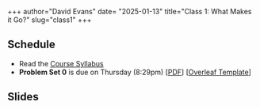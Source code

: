 +++
author="David Evans"
date= "2025-01-13"
title="Class 1: What Makes it Go?"
slug="class1"
+++

## Schedule

- Read the [Course Syllabus](/syllabus)
- **Problem Set 0** is due on Thursday (8:29pm) [[PDF](/docs/ps0.pdf)] [[Overleaf Template](https://www.overleaf.com/read/ctsgckxvvfsf#49bbb2)]

## Slides


